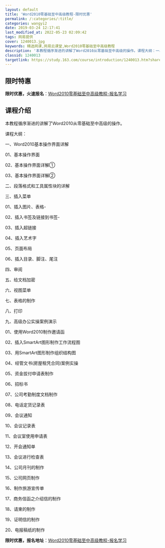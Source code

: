 ```yaml
---
layout: default
title: 'Word2010零基础至中高级教程-限时优惠'
permalink: /:categories/:title/
categories: wangyi2
date: 2019-03-24 12:17:41
last_modified_at: 2022-05-23 02:09:42
tags: 网易提供
cover: 1240013.jpg
keywords: 精选网课,网易云课堂,Word2010零基础至中高级教程
description: '本教程循序渐进的讲解了Word2010从零基础至中高级的操作。课程大纲：一、Word2010基本操作界面详解01、基本操'
classid: 1240013
targetlink: https://study.163.com/course/introduction/1240013.htm?share=1&shareId=1025206652&utm_campaign=share&utm_medium=iphoneShare&utm_source=&utm_u=1025206652
---
```


## 限时特惠

**限时优惠，火速报名**：[Word2010零基础至中高级教程-报名学习](https://study.163.com/course/introduction/1240013.htm?share=1&shareId=1025206652&utm_campaign=share&utm_medium=iphoneShare&utm_source=&utm_u=1025206652)

## 课程介绍

本教程循序渐进的讲解了Word2010从零基础至中高级的操作。

课程大纲：

一、Word2010基本操作界面详解

01、基本操作界面

02、基本操作界面详解①

03、基本操作界面详解②

二、段落格式和工具属性块的详解

三、插入菜单

01、插入图片、表格-

02、插入书签及链接到书签-

03、插入超链接

04、插入艺术字

05、页面布局

06、插入目录、脚注、尾注

四、审阅

五、给文档加密

六、视图菜单

七、表格的制作

八、打印

九、高级办公实操案例演示

01、使用Word2010制作邀请函

02、插入SmartArt图形制作工作流程图

03、用SmartArt图形制作组织结构图

04、经管文书(房屋租凭合同)案例实操

05、资金拔付申请表制作

06、招标书

07、公司考勤制度文档制作

08、电话定货记录表

09、会议通知

10、会议记录表

11、会议室使用申请表

12、开会通知单

13、会议进行检查表

14、公司月刊的制作

15、公司网页制作

16、制作旅游宣传单

17、商务信函之介绍信的制作

18、请柬的制作

19、证明信的制作

20、电报稿纸的制作

**限时优惠，报名地址**：[Word2010零基础至中高级教程-报名学习](https://study.163.com/course/introduction/1240013.htm?share=1&shareId=1025206652&utm_campaign=share&utm_medium=iphoneShare&utm_source=&utm_u=1025206652)

